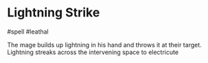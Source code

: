 # Lightning Strike
#spell #leathal

The mage builds up lightning in his hand and throws it at their target. Lightning streaks across the intervening space to electricute